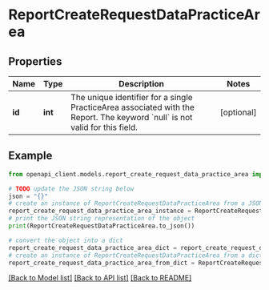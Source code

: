 # ReportCreateRequestDataPracticeArea


## Properties

Name | Type | Description | Notes
------------ | ------------- | ------------- | -------------
**id** | **int** | The unique identifier for a single PracticeArea associated with the Report. The keyword &#x60;null&#x60; is not valid for this field. | [optional] 

## Example

```python
from openapi_client.models.report_create_request_data_practice_area import ReportCreateRequestDataPracticeArea

# TODO update the JSON string below
json = "{}"
# create an instance of ReportCreateRequestDataPracticeArea from a JSON string
report_create_request_data_practice_area_instance = ReportCreateRequestDataPracticeArea.from_json(json)
# print the JSON string representation of the object
print(ReportCreateRequestDataPracticeArea.to_json())

# convert the object into a dict
report_create_request_data_practice_area_dict = report_create_request_data_practice_area_instance.to_dict()
# create an instance of ReportCreateRequestDataPracticeArea from a dict
report_create_request_data_practice_area_from_dict = ReportCreateRequestDataPracticeArea.from_dict(report_create_request_data_practice_area_dict)
```
[[Back to Model list]](../README.md#documentation-for-models) [[Back to API list]](../README.md#documentation-for-api-endpoints) [[Back to README]](../README.md)


